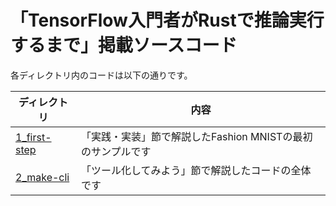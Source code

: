 # 「TensorFlow入門者がRustで推論実行するまで」掲載ソースコード

各ディレクトリ内のコードは以下の通りです。

| ディレクトリ                   | 内容                                                        |
| ------------------------------ | ----------------------------------------------------------- |
| [1_first-step](./1_first-step) | 「実践・実装」節で解説したFashion MNISTの最初のサンプルです |
| [2_make-cli](./2_make-cli)     | 「ツール化してみよう」節で解説したコードの全体です          |
